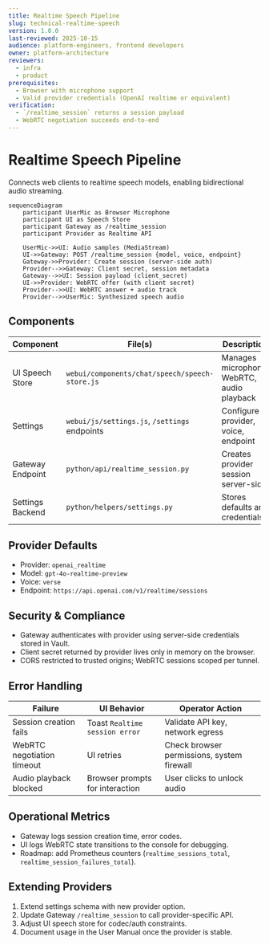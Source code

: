 ```yaml
---
title: Realtime Speech Pipeline
slug: technical-realtime-speech
version: 1.0.0
last-reviewed: 2025-10-15
audience: platform-engineers, frontend developers
owner: platform-architecture
reviewers:
  - infra
  - product
prerequisites:
  - Browser with microphone support
  - Valid provider credentials (OpenAI realtime or equivalent)
verification:
  - `/realtime_session` returns a session payload
  - WebRTC negotiation succeeds end-to-end
---
```


# Realtime Speech Pipeline

Connects web clients to realtime speech models, enabling bidirectional audio streaming.

```mermaid
sequenceDiagram
    participant UserMic as Browser Microphone
    participant UI as Speech Store
    participant Gateway as /realtime_session
    participant Provider as Realtime API

    UserMic->>UI: Audio samples (MediaStream)
    UI->>Gateway: POST /realtime_session {model, voice, endpoint}
    Gateway->>Provider: Create session (server-side auth)
    Provider-->>Gateway: Client secret, session metadata
    Gateway-->>UI: Session payload (client_secret)
    UI->>Provider: WebRTC offer (with client secret)
    Provider-->>UI: WebRTC answer + audio track
    Provider-->>UserMic: Synthesized speech audio
```

## Components

| Component | File(s) | Description |
| --- | --- | --- |
| UI Speech Store | `webui/components/chat/speech/speech-store.js` | Manages microphone, WebRTC, audio playback |
| Settings | `webui/js/settings.js`, `/settings` endpoints | Configure provider, voice, endpoint |
| Gateway Endpoint | `python/api/realtime_session.py` | Creates provider session server-side |
| Settings Backend | `python/helpers/settings.py` | Stores defaults and credentials |

## Provider Defaults

- Provider: `openai_realtime`
- Model: `gpt-4o-realtime-preview`
- Voice: `verse`
- Endpoint: `https://api.openai.com/v1/realtime/sessions`

## Security & Compliance

- Gateway authenticates with provider using server-side credentials stored in Vault.
- Client secret returned by provider lives only in memory on the browser.
- CORS restricted to trusted origins; WebRTC sessions scoped per tunnel.

## Error Handling

| Failure | UI Behavior | Operator Action |
| --- | --- | --- |
| Session creation fails | Toast `Realtime session error` | Validate API key, network egress |
| WebRTC negotiation timeout | UI retries | Check browser permissions, system firewall |
| Audio playback blocked | Browser prompts for interaction | User clicks to unlock audio |

## Operational Metrics

- Gateway logs session creation time, error codes.
- UI logs WebRTC state transitions to the console for debugging.
- Roadmap: add Prometheus counters (`realtime_sessions_total`, `realtime_session_failures_total`).

## Extending Providers

1. Extend settings schema with new provider option.
2. Update Gateway `/realtime_session` to call provider-specific API.
3. Adjust UI speech store for codec/auth constraints.
4. Document usage in the User Manual once the provider is stable.
